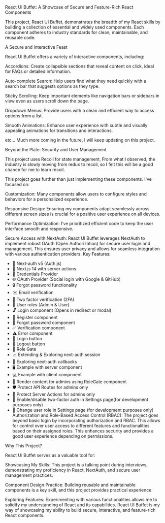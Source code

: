 React UI Buffet: A Showcase of Secure and Feature-Rich React Components

This project, React UI Buffet, demonstrates the breadth of my React skills by building a collection of essential and widely used components. Each component adheres to industry standards for clean, maintainable, and reusable code.

A Secure and Interactive Feast

React UI Buffet offers a variety of interactive components, including:

Accordions: Create collapsible sections that reveal content on click, ideal for FAQs or detailed information.

Auto-complete Search: Help users find what they need quickly with a search bar that suggests options as they type.

Sticky Scrolling: Keep important elements like navigation bars or sidebars in view even as users scroll down the page.

Dropdown Menus: Provide users with a clean and efficient way to access options from a list.

Smooth Animations: Enhance user experience with subtle and visually appealing animations for transitions and interactions.

etc... Much more coming in the future, I will keep updating on this project.

Beyond the Plate: Security and User Management

This project uses Recoil for state management, From what I observed, the industry is slowly moving from redux to recoil, so I felt this will be a good chance for me to learn recoil.

This project goes further than just implementing these components. I've focused on:

Customization: Many components allow users to configure styles and behaviors for a personalized experience.

Responsive Design: Ensuring my components adapt seamlessly across different screen sizes is crucial for a positive user experience on all devices.

Performance Optimization: I've prioritized efficient code to keep the user interface smooth and responsive.

Secure Access with NextAuth:
React UI Buffet leverages NextAuth to implement robust OAuth (Open Authorization) for secure user login and management. This ensures user privacy and allows for seamless integration with various authentication providers.
Key Features:
- 🔐 Next-auth v5 (Auth.js)
- 🚀 Next.js 14 with server actions
- 🔑 Credentials Provider
- 🌐 OAuth Provider (Social login with Google & GitHub)
- 🔒 Forgot password functionality
- ✉️ Email verification
- 📱 Two factor verification (2FA)
- 👥 User roles (Admin & User)
- 🔓 Login component (Opens in redirect or modal)
- 📝 Register component
- 🤔 Forgot password component
- ✅ Verification component
- ⚠️ Error component
- 🔘 Login button
- 🚪 Logout button
- 🚧 Role Gate
- 📈 Extending & Exploring next-auth session
- 🔄 Exploring next-auth callbacks
- 🖥️ Example with server component
- 💻 Example with client component
- 👑 Render content for admins using RoleGate component
- 🛡️ Protect API Routes for admins only
- 🔐 Protect Server Actions for admins only
- 🔔 Enable/disable two-factor auth in Settings page(for development purposes only)
- 🔄 Change user role in Settings page (for development purposes only)
Authorization and Role-Based Access Control (RBAC):
The project goes beyond basic login by incorporating authorization and RBAC. This allows for control over user access to different features and functionalities based on their assigned roles. This enhances security and provides a good user experience depending on permissions.

Why This Project?

React UI Buffet serves as a valuable tool for:

Showcasing My Skills: This project is a talking point during interviews, demonstrating my proficiency in React, NextAuth, and secure user management practices.

Component Design Practice: Building reusable and maintainable components is a key skill, and this project provides practical experience.

Exploring Features: Experimenting with various functionalities allows me to solidify my understanding of React and its capabilities.
React UI Buffet is my way of showcasing my ability to build secure, interactive, and feature-rich React components. 

